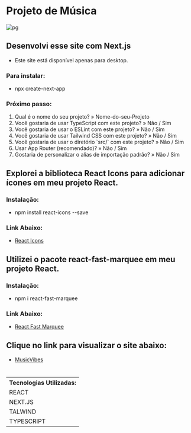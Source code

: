 # Projeto de Música

![pg](https://github.com/Michaeleduardoo/MusicVibes/assets/106412874/f6e18600-4888-46bb-8dba-77ac597b6ec4)

<h2>Desenvolvi esse site com Next.js</h2>
<ul>
  <li>Este site está disponível apenas para desktop.</li>
</ul>

<div>
<h3> Para instalar:</h3>
  <ul>
  <li>npx create-next-app</li>
</ul>
<h3>Próximo passo:</h3>
<ol>
  <li> Qual é o nome do seu projeto? » Nome-do-seu-Projeto</li>
  <li> Você gostaria de usar TypeScript com este projeto? » Não / Sim </li>
  <li> Você gostaria de usar o ESLint com este projeto? » Não / Sim </li>
  <li> Você gostaria de usar Tailwind CSS com este projeto? » Não / Sim </li>
  <li> Você gostaria de usar o diretório `src/` com este projeto? » Não / Sim </li>
  <li> Usar App Router (recomendado)? » Não / Sim </li>
  <li> Gostaria de personalizar o alias de importação padrão? » Não / Sim </li>
</ol>
</div>


<div>
<h2> Explorei a biblioteca React Icons para adicionar ícones em meu projeto React.</h2>
  
<h3>Instalação:</h3>
<ul>
  <li>npm install react-icons --save</li>
</ul>

<h3>Link Abaixo: </h3>
<ul>
  <li> <a href="https://react-icons.github.io/react-icons">React Icons</a></li>
</ul>
</div>

<div>
<h2>Utilizei o pacote react-fast-marquee em meu projeto React. </h2>
  
<h3>Instalação:</h3>
<ul>
  <li>npm i react-fast-marquee</li>
</ul>

<h3>Link Abaixo: </h3>
<ul>
  <li> <a href="https://www.npmjs.com/package/react-fast-marquee"> React Fast Marquee</a></li>
</ul>
</div>

<div>

<h2> Clique no link para visualizar o site abaixo:</h2>
<ul>
  <li><a href="https://music-vibes.vercel.app/">MusicVibes</a></li>
</ul>

</div>

<h1></h1>

<div>
  
<table>
  <tr>
    <th>Tecnologias Utilizadas:</th>
  </tr>
    <td>REACT</td>
  </tr>
  <tr>
    <td>NEXT.JS</td>
  </tr>
  <tr>
    <td>TALWIND</td>
  </tr>
  <tr>
    <td>TYPESCRIPT</td>
  </tr>
</table>

</div>
